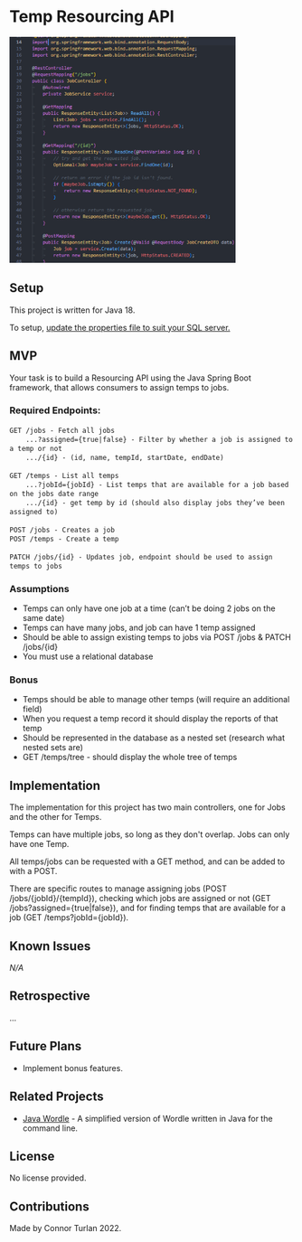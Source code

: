 # Temp Resourcing API

<img src="./docs/preview.png" height="400px" width="400px" />

## Setup

This project is written for Java 18.

To setup, [update the properties file to suit your SQL server.](src\main\resources\application.properties)

## MVP

Your task is to build a Resourcing API using the Java Spring Boot framework, that allows consumers to assign temps to jobs.

### Required Endpoints:

```
GET /jobs - Fetch all jobs
	...?assigned={true|false} - Filter by whether a job is assigned to a temp or not
	.../{id} - (id, name, tempId, startDate, endDate)

GET /temps - List all temps
	...?jobId={jobId} - List temps that are available for a job based on the jobs date range
	.../{id} - get temp by id (should also display jobs they’ve been assigned to)

POST /jobs - Creates a job
POST /temps - Create a temp

PATCH /jobs/{id} - Updates job, endpoint should be used to assign temps to jobs
```

### Assumptions

-   Temps can only have one job at a time (can’t be doing 2 jobs on the same date)
-   Temps can have many jobs, and job can have 1 temp assigned
-   Should be able to assign existing temps to jobs via POST /jobs & PATCH /jobs/{id}
-   You must use a relational database

### Bonus

-   Temps should be able to manage other temps (will require an additional field)
-   When you request a temp record it should display the reports of that temp
-   Should be represented in the database as a nested set (research what nested sets are)
-   GET /temps/tree - should display the whole tree of temps

## Implementation

The implementation for this project has two main controllers, one for Jobs and the other for Temps.

Temps can have multiple jobs, so long as they don't overlap. Jobs can only have one Temp.

All temps/jobs can be requested with a GET method, and can be added to with a POST.

There are specific routes to manage assigning jobs (POST /jobs/{jobId}/{tempId}), checking which jobs are assigned or not (GET /jobs?assigned={true|false}), and for finding temps that are available for a job (GET /temps?jobId={jobId}).

## Known Issues

_N/A_

## Retrospective

...

## Future Plans

-   Implement bonus features.

## Related Projects

-   [Java Wordle](https://github.com/connorturlan/wordle-java) - A simplified version of Wordle written in Java for the command line.

## License

No license provided.

## Contributions

Made by Connor Turlan 2022.

